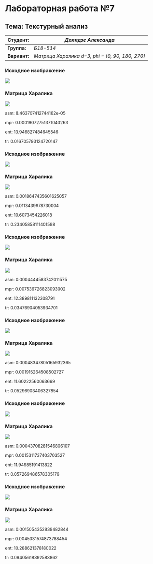 # Лабораторная работа №7

## Тема: Текстурный анализ

|**Студент:**|*Долидзе Александа*|
|------------|--------------|
|**Группа:** |*Б18-514*     |
|**Вариант:**|*Матрица Харалика d=3, phi = {0, 90, 180, 270}*|

### Исходное изображение

![](assets/1.jpg)

### Матрица Харалика

![](res/hararic/1.jpg)

asm: 8.463707412744162e-05

mpr: 0.00019072751371040263

ent: 13.946827484645546

tr: 0.016705793124720147



### Исходное изображение

![](assets/2.jpg)

### Матрица Харалика

![](res/hararic/2.jpg)

asm: 0.0018647435601625057

mpr: 0.0113439978730004

ent: 10.6073454226018

tr: 0.23405858111401598



### Исходное изображение

![](assets/3.jpg)

### Матрица Харалика

![](res/hararic/3.jpg)

asm: 0.0004444583742011575

mpr: 0.007536726823093002

ent: 12.389811132308791

tr: 0.03476904053934701



### Исходное изображение

![](assets/4.jpg)

### Матрица Харалика

![](res/hararic/4.jpg)

asm: 0.00048347805165932365

mpr: 0.001915264508502727

ent: 11.60222560063669

tr: 0.05296903406327854



### Исходное изображение

![](assets/5.jpg)

### Матрица Харалика

![](res/hararic/5.jpg)

asm: 0.00043708281546806107

mpr: 0.0015311737403703527

ent: 11.94985191413822

tr: 0.057269486578305176



### Исходное изображение

![](assets/6.jpg)

### Матрица Харалика

![](res/hararic/6.jpg)

asm: 0.0015054352839482844

mpr: 0.0045031574873788454

ent: 10.288621378180022

tr: 0.09405618392583862



